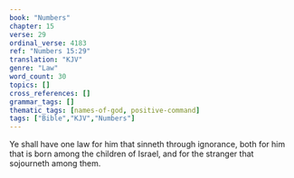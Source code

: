 ```yaml
---
book: "Numbers"
chapter: 15
verse: 29
ordinal_verse: 4183
ref: "Numbers 15:29"
translation: "KJV"
genre: "Law"
word_count: 30
topics: []
cross_references: []
grammar_tags: []
thematic_tags: [names-of-god, positive-command]
tags: ["Bible","KJV","Numbers"]
---
```

Ye shall have one law for him that sinneth through ignorance, both for him that is born among the children of Israel, and for the stranger that sojourneth among them.
